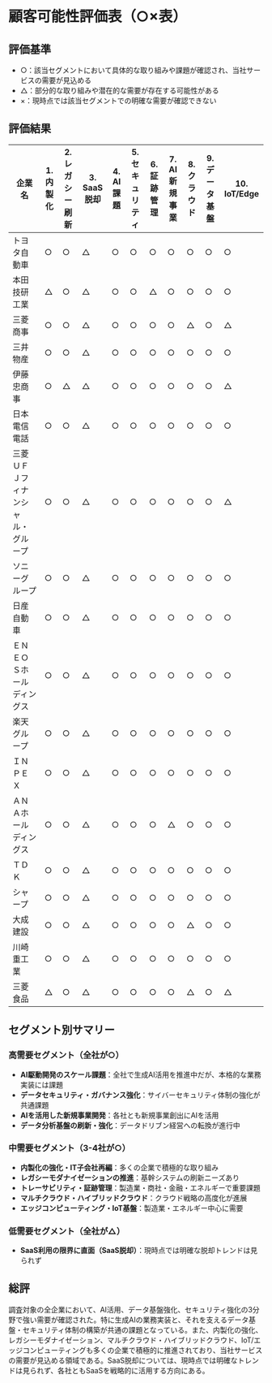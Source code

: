 # 顧客可能性評価表（○×表）

## 評価基準
- ○：該当セグメントにおいて具体的な取り組みや課題が確認され、当社サービスの需要が見込める
- △：部分的な取り組みや潜在的な需要が存在する可能性がある
- ×：現時点では該当セグメントでの明確な需要が確認できない

## 評価結果

| 企業名 | 1. 内製化 | 2. レガシー刷新 | 3. SaaS脱却 | 4. AI課題 | 5. セキュリティ | 6. 証跡管理 | 7. AI新規事業 | 8. クラウド | 9. データ基盤 | 10. IoT/Edge |
|--------|-----------|----------------|-------------|-----------|---------------|-------------|---------------|-------------|---------------|---------------|
| トヨタ自動車 | ○ | ○ | △ | ○ | ○ | ○ | ○ | ○ | ○ | ○ |
| 本田技研工業 | △ | ○ | △ | ○ | ○ | △ | ○ | ○ | ○ | ○ |
| 三菱商事 | ○ | ○ | △ | ○ | ○ | ○ | ○ | △ | ○ | △ |
| 三井物産 | ○ | ○ | △ | ○ | ○ | ○ | ○ | ○ | ○ | ○ |
| 伊藤忠商事 | ○ | △ | △ | ○ | ○ | ○ | ○ | ○ | ○ | △ |
| 日本電信電話 | ○ | ○ | △ | ○ | ○ | ○ | ○ | ○ | ○ | ○ |
| 三菱ＵＦＪフィナンシャル・グループ | ○ | ○ | △ | ○ | ○ | ○ | ○ | ○ | ○ | △ |
| ソニーグループ | ○ | ○ | △ | ○ | ○ | ○ | ○ | ○ | ○ | ○ |
| 日産自動車 | ○ | ○ | △ | ○ | ○ | ○ | ○ | ○ | ○ | ○ |
| ＥＮＥＯＳホールディングス | ○ | ○ | △ | ○ | ○ | ○ | ○ | ○ | ○ | ○ |
| 楽天グループ | ○ | ○ | △ | ○ | ○ | ○ | ○ | ○ | ○ | ○ |
| ＩＮＰＥＸ | ○ | ○ | △ | ○ | ○ | ○ | ○ | ○ | ○ | ○ |
| ＡＮＡホールディングス | ○ | ○ | △ | ○ | ○ | ○ | △ | ○ | ○ | ○ |
| ＴＤＫ | ○ | ○ | △ | ○ | ○ | ○ | ○ | ○ | ○ | ○ |
| シャープ | ○ | ○ | △ | ○ | ○ | ○ | ○ | ○ | ○ | ○ |
| 大成建設 | ○ | ○ | △ | ○ | ○ | ○ | ○ | △ | ○ | ○ |
| 川崎重工業 | ○ | ○ | △ | ○ | ○ | ○ | ○ | ○ | ○ | ○ |
| 三菱食品 | △ | ○ | △ | ○ | ○ | ○ | ○ | △ | ○ | △ |

## セグメント別サマリー

### 高需要セグメント（全社が○）
- **AI駆動開発のスケール課題**：全社で生成AI活用を推進中だが、本格的な業務実装には課題
- **データセキュリティ・ガバナンス強化**：サイバーセキュリティ体制の強化が共通課題
- **AIを活用した新規事業開発**：各社とも新規事業創出にAIを活用
- **データ分析基盤の刷新・強化**：データドリブン経営への転換が進行中

### 中需要セグメント（3-4社が○）
- **内製化の強化・IT子会社再編**：多くの企業で積極的な取り組み
- **レガシーモダナイゼーションの推進**：基幹システムの刷新ニーズあり
- **トレーサビリティ・証跡管理**：製造業・商社・金融・エネルギーで重要課題
- **マルチクラウド・ハイブリッドクラウド**：クラウド戦略の高度化が進展
- **エッジコンピューティング・IoT基盤**：製造業・エネルギー中心に需要

### 低需要セグメント（全社が△）
- **SaaS利用の限界に直面（SaaS脱却）**：現時点では明確な脱却トレンドは見られず

## 総評
調査対象の全企業において、AI活用、データ基盤強化、セキュリティ強化の3分野で強い需要が確認された。特に生成AIの業務実装と、それを支えるデータ基盤・セキュリティ体制の構築が共通の課題となっている。また、内製化の強化、レガシーモダナイゼーション、マルチクラウド・ハイブリッドクラウド、IoT/エッジコンピューティングも多くの企業で積極的に推進されており、当社サービスの需要が見込める領域である。SaaS脱却については、現時点では明確なトレンドは見られず、各社ともSaaSを戦略的に活用する方向にある。
